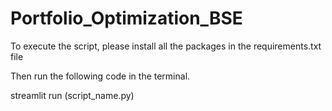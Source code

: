 # Portfolio_Optimization_BSE

To execute the script, please install all the packages in the requirements.txt file


Then run the following code in the terminal.

streamlit run (script_name.py)
